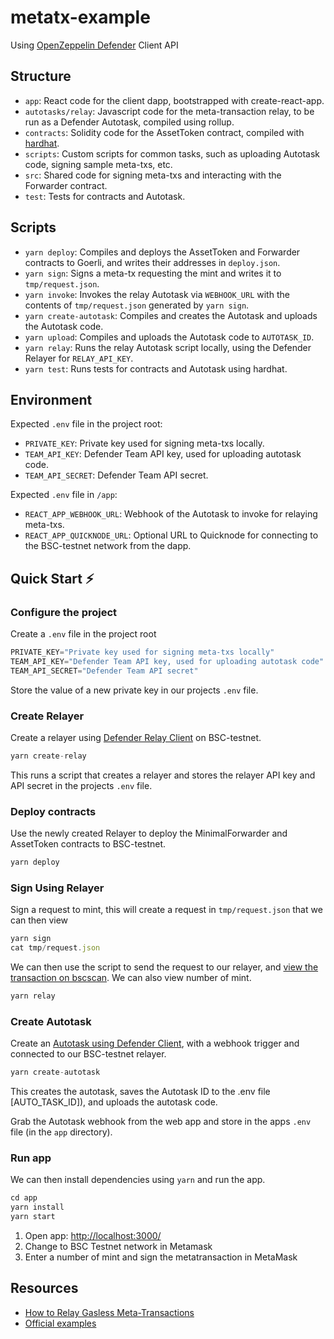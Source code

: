 # metatx-example

Using [OpenZeppelin Defender](https://openzeppelin.com/defender) Client API

## Structure

- `app`: React code for the client dapp, bootstrapped with create-react-app.
- `autotasks/relay`: Javascript code for the meta-transaction relay, to be run as a Defender Autotask, compiled using rollup.
- `contracts`: Solidity code for the AssetToken contract, compiled with [hardhat](https://hardhat.org/).
- `scripts`: Custom scripts for common tasks, such as uploading Autotask code, signing sample meta-txs, etc.
- `src`: Shared code for signing meta-txs and interacting with the Forwarder contract.
- `test`: Tests for contracts and Autotask.

## Scripts

- `yarn deploy`: Compiles and deploys the AssetToken and Forwarder contracts to Goerli, and writes their addresses in `deploy.json`.
- `yarn sign`: Signs a meta-tx requesting the mint and writes it to `tmp/request.json`.
- `yarn invoke`: Invokes the relay Autotask via `WEBHOOK_URL` with the contents of `tmp/request.json` generated by `yarn sign`.
- `yarn create-autotask`: Compiles and creates the Autotask and uploads the Autotask code.
- `yarn upload`: Compiles and uploads the Autotask code to `AUTOTASK_ID`.
- `yarn relay`: Runs the relay Autotask script locally, using the Defender Relayer for `RELAY_API_KEY`.
- `yarn test`: Runs tests for contracts and Autotask using hardhat.

## Environment

Expected `.env` file in the project root:

- `PRIVATE_KEY`: Private key used for signing meta-txs locally.
- `TEAM_API_KEY`: Defender Team API key, used for uploading autotask code.
- `TEAM_API_SECRET`: Defender Team API secret.

Expected `.env` file in `/app`:

- `REACT_APP_WEBHOOK_URL`: Webhook of the Autotask to invoke for relaying meta-txs.
- `REACT_APP_QUICKNODE_URL`: Optional URL to Quicknode for connecting to the BSC-testnet network from the dapp.

## Quick Start ⚡️

### Configure the project

Create a `.env` file in the project root

```js
PRIVATE_KEY="Private key used for signing meta-txs locally"
TEAM_API_KEY="Defender Team API key, used for uploading autotask code"
TEAM_API_SECRET="Defender Team API secret"
```

Store the value of a new private key in our projects `.env` file.

### Create Relayer

Create a relayer using [Defender Relay Client](https://docs.openzeppelin.com/defender/relay-api-reference) on BSC-testnet.

```js
yarn create-relay
```

This runs a script that creates a relayer and stores the relayer API key and API secret in the projects `.env` file.

### Deploy contracts

Use the newly created Relayer to deploy the MinimalForwarder and AssetToken contracts to BSC-testnet.

```js
yarn deploy
```

### Sign Using Relayer

Sign a request to mint, this will create a request in `tmp/request.json` that we can then view

```js
yarn sign
cat tmp/request.json
```

We can then use the script to send the request to our relayer, and [view the transaction on bscscan](https://testnet.bscscan.com).  We can also view number of mint.

```js
yarn relay
```

### Create Autotask

Create an [Autotask using Defender Client](https://docs.openzeppelin.com/defender/autotasks-api-reference), with a webhook trigger and connected to our BSC-testnet relayer.

```js
yarn create-autotask
```

This creates the autotask, saves the Autotask ID to the .env file [AUTO_TASK_ID]), and uploads the autotask code.

Grab the Autotask webhook from the web app and store in the apps `.env` file (in the `app` directory).

### Run app

We can then install dependencies using `yarn` and run the app.

```js
cd app
yarn install
yarn start
```

1. Open app: [http://localhost:3000/](http://localhost:3000/)
2. Change to BSC Testnet network in Metamask
3. Enter a number of mint and sign the metatransaction in MetaMask

## Resources

- [How to Relay Gasless Meta-Transactions](https://docs.openzeppelin.com/defender/guide-metatx)
- [Official examples](https://github.com/OpenZeppelin/workshops/tree/master/25-defender-metatx-api)
